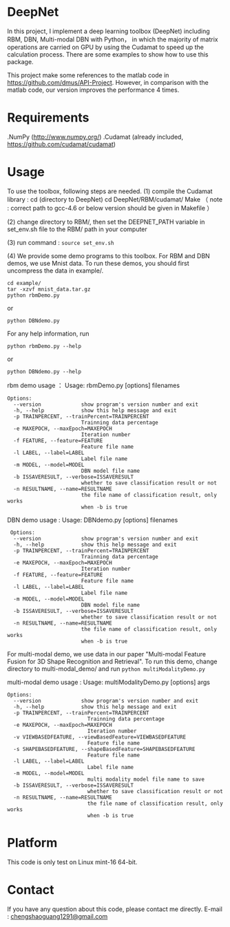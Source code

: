 DeepNet
============

In this project, I implement a deep learning toolbox (DeepNet) including RBM, DBN, Multi-modal DBN with Python， in which the majority of matrix 
operations are carried on GPU by using the Cudamat to speed up the calculation process. There are some examples to show how to use this package.

This project make some references to the matlab code in https://github.com/dmus/API-Project. However, in comparison with the matlab
code, our version improves the performance 4 times.

Requirements 
============
.NumPy (http://www.numpy.org/)
.Cudamat (already included, https://github.com/cudamat/cudamat)

Usage 
============
To use the toolbox, following steps are needed.
(1) compile the Cudamat library :
  cd (directory to DeepNet)
  cd DeepNet/RBM/cudamat/
  Make （ note : correct path to gcc-4.6 or below version should be given in Makefile ）

(2) change directory to RBM/, then set the DEEPNET_PATH variable in set_env.sh file to the RBM/ path in your computer

(3) run command :
  ```source set_env.sh```
  
(4) We provide some demo programs to this toolbox. For RBM and DBN demos, we use Mnist data. To run these demos, you should first 
uncompress the data in example/.
  > 
  ```
  cd example/
  tar -xzvf mnist_data.tar.gz
  python rbmDemo.py
  ```
  or
  > 
  ```python DBNdemo.py```
  
  For any help information, run
  > 
  ```python rbmDemo.py --help```
  > 
  or
  > 
  ```python DBNdemo.py --help```
  
  rbm demo usage ：
    Usage: rbmDemo.py [options] filenames
  
    Options:
      --version             show program's version number and exit
      -h, --help            show this help message and exit
      -p TRAINPERCENT, --trainPercent=TRAINPERCENT
                            Trainning data percentage
      -e MAXEPOCH, --maxEpoch=MAXEPOCH
                            Iteration number
      -f FEATURE, --feature=FEATURE
                            Feature file name
      -l LABEL, --label=LABEL
                            Label file name
      -m MODEL, --model=MODEL
                            DBN model file name
      -b ISSAVERESULT, --verbose=ISSAVERESULT
                            whether to save classification result or not
      -n RESULTNAME, --name=RESULTNAME
                            the file name of classification result, only works
                            when -b is true
   
   DBN demo usage :
     Usage: DBNdemo.py [options] filenames
  
     Options:
      --version             show program's version number and exit
      -h, --help            show this help message and exit
      -p TRAINPERCENT, --trainPercent=TRAINPERCENT
                            Trainning data percentage
      -e MAXEPOCH, --maxEpoch=MAXEPOCH
                            Iteration number
      -f FEATURE, --feature=FEATURE
                            Feature file name
      -l LABEL, --label=LABEL
                            Label file name
      -m MODEL, --model=MODEL
                            DBN model file name
      -b ISSAVERESULT, --verbose=ISSAVERESULT
                            whether to save classification result or not
      -n RESULTNAME, --name=RESULTNAME
                            the file name of classification result, only works
                            when -b is true
                            
  For multi-modal demo, we use data in our paper "Multi-modal Feature Fusion for 3D Shape Recognition and Retrieval". 
  To run this demo, change directory to multi-modal_demo/ and run 
  ```python multiModalityDemo.py```
    
  multi-modal demo usage :
    Usage: multiModalityDemo.py [options] args

    Options:
      --version             show program's version number and exit
      -h, --help            show this help message and exit
      -p TRAINPERCENT, --trainPercent=TRAINPERCENT
                              Trainning data percentage
      -e MAXEPOCH, --maxEpoch=MAXEPOCH
                              Iteration number
      -v VIEWBASEDFEATURE, --viewBasedFeature=VIEWBASEDFEATURE
                              Feature file name
      -s SHAPEBASEDFEATURE, --shapeBasedFeature=SHAPEBASEDFEATURE
                              Feature file name
      -l LABEL, --label=LABEL
                              Label file name
      -m MODEL, --model=MODEL
                              multi modality model file name to save
      -b ISSAVERESULT, --verbose=ISSAVERESULT
                              whether to save classification result or not
      -n RESULTNAME, --name=RESULTNAME
                              the file name of classification result, only works
                              when -b is true
                              
Platform 
===========
This code is only test on Linux mint-16 64-bit.

Contact 
===========
If you have any question about this code, please contact me directly.
E-mail : chengshaoguang1291@gmail.com

        
    


